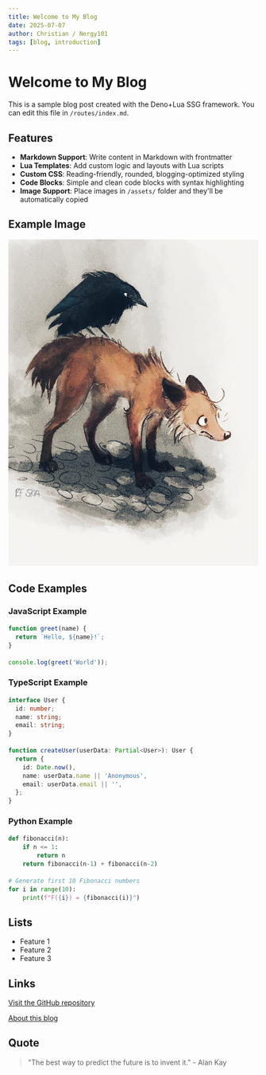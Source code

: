 ```yaml
---
title: Welcome to My Blog
date: 2025-07-07
author: Christian / Nergy101
tags: [blog, introduction]
---
```


# Welcome to My Blog

This is a sample blog post created with the Deno+Lua SSG framework. You can edit this file in `/routes/index.md`.

## Features

- **Markdown Support**: Write content in Markdown with frontmatter
- **Lua Templates**: Add custom logic and layouts with Lua scripts
- **Custom CSS**: Reading-friendly, rounded, blogging-optimized styling
- **Code Blocks**: Simple and clean code blocks with syntax highlighting
- **Image Support**: Place images in `/assets/` folder and they'll be automatically copied

## Example Image

![Sample Image](/assets/crow_fox.png)

## Code Examples

### JavaScript Example

```javascript
function greet(name) {
  return `Hello, ${name}!`;
}

console.log(greet('World'));
```

### TypeScript Example

```typescript
interface User {
  id: number;
  name: string;
  email: string;
}

function createUser(userData: Partial<User>): User {
  return {
    id: Date.now(),
    name: userData.name || 'Anonymous',
    email: userData.email || '',
  };
}
```

### Python Example

```python
def fibonacci(n):
    if n <= 1:
        return n
    return fibonacci(n-1) + fibonacci(n-2)

# Generate first 10 Fibonacci numbers
for i in range(10):
    print(f"F({i}) = {fibonacci(i)}")
```

## Lists

- Feature 1
- Feature 2
- Feature 3

## Links

[Visit the GitHub repository](https://github.com/Nergy101/deno-lua-ssg)

[About this blog](/about)

## Quote

> "The best way to predict the future is to invent it." - Alan Kay
